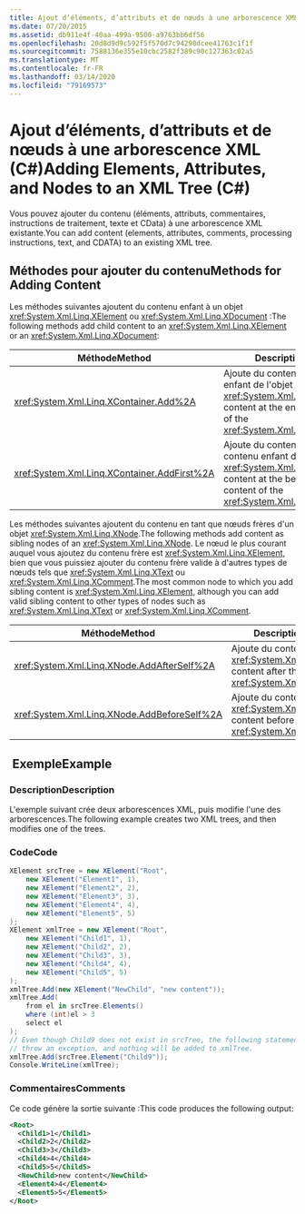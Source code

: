 ```yaml
---
title: Ajout d’éléments, d’attributs et de nœuds à une arborescence XML (C#)
ms.date: 07/20/2015
ms.assetid: db911e4f-40aa-499a-9500-a9763bb6df56
ms.openlocfilehash: 20d8d9d9c592f5f570d7c94298dcee41763c1f1f
ms.sourcegitcommit: 7588136e355e10cbc2582f389c90c127363c02a5
ms.translationtype: MT
ms.contentlocale: fr-FR
ms.lasthandoff: 03/14/2020
ms.locfileid: "79169573"
---
```

# <a name="adding-elements-attributes-and-nodes-to-an-xml-tree-c"></a><span data-ttu-id="b9321-102">Ajout d’éléments, d’attributs et de nœuds à une arborescence XML (C#)</span><span class="sxs-lookup"><span data-stu-id="b9321-102">Adding Elements, Attributes, and Nodes to an XML Tree (C#)</span></span>
<span data-ttu-id="b9321-103">Vous pouvez ajouter du contenu (éléments, attributs, commentaires, instructions de traitement, texte et CData) à une arborescence XML existante.</span><span class="sxs-lookup"><span data-stu-id="b9321-103">You can add content (elements, attributes, comments, processing instructions, text, and CDATA) to an existing XML tree.</span></span>  
  
## <a name="methods-for-adding-content"></a><span data-ttu-id="b9321-104">Méthodes pour ajouter du contenu</span><span class="sxs-lookup"><span data-stu-id="b9321-104">Methods for Adding Content</span></span>  
 <span data-ttu-id="b9321-105">Les méthodes suivantes ajoutent du contenu enfant à un objet <xref:System.Xml.Linq.XElement> ou <xref:System.Xml.Linq.XDocument> :</span><span class="sxs-lookup"><span data-stu-id="b9321-105">The following methods add child content to an <xref:System.Xml.Linq.XElement> or an <xref:System.Xml.Linq.XDocument>:</span></span>  
  
|<span data-ttu-id="b9321-106">Méthode</span><span class="sxs-lookup"><span data-stu-id="b9321-106">Method</span></span>|<span data-ttu-id="b9321-107">Description</span><span class="sxs-lookup"><span data-stu-id="b9321-107">Description</span></span>|  
|------------|-----------------|  
|<xref:System.Xml.Linq.XContainer.Add%2A>|<span data-ttu-id="b9321-108">Ajoute du contenu à la fin du contenu enfant de l'objet <xref:System.Xml.Linq.XContainer>.</span><span class="sxs-lookup"><span data-stu-id="b9321-108">Adds content at the end of the child content of the <xref:System.Xml.Linq.XContainer>.</span></span>|  
|<xref:System.Xml.Linq.XContainer.AddFirst%2A>|<span data-ttu-id="b9321-109">Ajoute du contenu au début du contenu enfant de l'objet <xref:System.Xml.Linq.XContainer>.</span><span class="sxs-lookup"><span data-stu-id="b9321-109">Adds content at the beginning of the child content of the <xref:System.Xml.Linq.XContainer>.</span></span>|  
  
 <span data-ttu-id="b9321-110">Les méthodes suivantes ajoutent du contenu en tant que nœuds frères d'un objet <xref:System.Xml.Linq.XNode>.</span><span class="sxs-lookup"><span data-stu-id="b9321-110">The following methods add content as sibling nodes of an <xref:System.Xml.Linq.XNode>.</span></span> <span data-ttu-id="b9321-111">Le nœud le plus courant auquel vous ajoutez du contenu frère est <xref:System.Xml.Linq.XElement>, bien que vous puissiez ajouter du contenu frère valide à d'autres types de nœuds tels que <xref:System.Xml.Linq.XText> ou <xref:System.Xml.Linq.XComment>.</span><span class="sxs-lookup"><span data-stu-id="b9321-111">The most common node to which you add sibling content is <xref:System.Xml.Linq.XElement>, although you can add valid sibling content to other types of nodes such as <xref:System.Xml.Linq.XText> or <xref:System.Xml.Linq.XComment>.</span></span>  
  
|<span data-ttu-id="b9321-112">Méthode</span><span class="sxs-lookup"><span data-stu-id="b9321-112">Method</span></span>|<span data-ttu-id="b9321-113">Description</span><span class="sxs-lookup"><span data-stu-id="b9321-113">Description</span></span>|  
|------------|-----------------|  
|<xref:System.Xml.Linq.XNode.AddAfterSelf%2A>|<span data-ttu-id="b9321-114">Ajoute du contenu après l'objet <xref:System.Xml.Linq.XNode>.</span><span class="sxs-lookup"><span data-stu-id="b9321-114">Adds content after the <xref:System.Xml.Linq.XNode>.</span></span>|  
|<xref:System.Xml.Linq.XNode.AddBeforeSelf%2A>|<span data-ttu-id="b9321-115">Ajoute du contenu avant l'objet <xref:System.Xml.Linq.XNode>.</span><span class="sxs-lookup"><span data-stu-id="b9321-115">Adds content before the <xref:System.Xml.Linq.XNode>.</span></span>|  
  
## <a name="example"></a><span data-ttu-id="b9321-116"> Exemple</span><span class="sxs-lookup"><span data-stu-id="b9321-116">Example</span></span>  
  
### <a name="description"></a><span data-ttu-id="b9321-117">Description</span><span class="sxs-lookup"><span data-stu-id="b9321-117">Description</span></span>  
 <span data-ttu-id="b9321-118">L'exemple suivant crée deux arborescences XML, puis modifie l'une des arborescences.</span><span class="sxs-lookup"><span data-stu-id="b9321-118">The following example creates two XML trees, and then modifies one of the trees.</span></span>  
  
### <a name="code"></a><span data-ttu-id="b9321-119">Code</span><span class="sxs-lookup"><span data-stu-id="b9321-119">Code</span></span>  
  
```csharp  
XElement srcTree = new XElement("Root",
    new XElement("Element1", 1),  
    new XElement("Element2", 2),  
    new XElement("Element3", 3),  
    new XElement("Element4", 4),  
    new XElement("Element5", 5)  
);  
XElement xmlTree = new XElement("Root",  
    new XElement("Child1", 1),  
    new XElement("Child2", 2),  
    new XElement("Child3", 3),  
    new XElement("Child4", 4),  
    new XElement("Child5", 5)  
);  
xmlTree.Add(new XElement("NewChild", "new content"));  
xmlTree.Add(  
    from el in srcTree.Elements()  
    where (int)el > 3  
    select el  
);  
// Even though Child9 does not exist in srcTree, the following statement will not  
// throw an exception, and nothing will be added to xmlTree.  
xmlTree.Add(srcTree.Element("Child9"));  
Console.WriteLine(xmlTree);  
```  
  
### <a name="comments"></a><span data-ttu-id="b9321-120">Commentaires</span><span class="sxs-lookup"><span data-stu-id="b9321-120">Comments</span></span>  
 <span data-ttu-id="b9321-121">Ce code génère la sortie suivante :</span><span class="sxs-lookup"><span data-stu-id="b9321-121">This code produces the following output:</span></span>  
  
```xml  
<Root>  
  <Child1>1</Child1>  
  <Child2>2</Child2>  
  <Child3>3</Child3>  
  <Child4>4</Child4>  
  <Child5>5</Child5>  
  <NewChild>new content</NewChild>  
  <Element4>4</Element4>  
  <Element5>5</Element5>  
</Root>  
```  
  